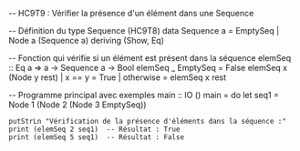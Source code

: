 -- HC9T9 : Vérifier la présence d'un élément dans une Sequence

-- Définition du type Sequence (HC9T8)
data Sequence a
    = EmptySeq
    | Node a (Sequence a)
    deriving (Show, Eq)

-- Fonction qui vérifie si un élément est présent dans la séquence
elemSeq :: Eq a => a -> Sequence a -> Bool
elemSeq _ EmptySeq       = False
elemSeq x (Node y rest)
    | x == y    = True
    | otherwise = elemSeq x rest

-- Programme principal avec exemples
main :: IO ()
main = do
    let seq1 = Node 1 (Node 2 (Node 3 EmptySeq))
    
    putStrLn "Vérification de la présence d'éléments dans la séquence :"
    print (elemSeq 2 seq1)  -- Résultat : True
    print (elemSeq 5 seq1)  -- Résultat : False
